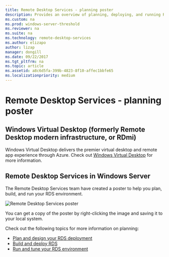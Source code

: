 ```yaml
---
title: Remote Desktop Services - planning poster
description: Provides an overview of planning, deploying, and running Remote Desktop Services
ms.custom: na
ms.prod: windows-server-threshold
ms.reviewer: na
ms.suite: na
ms.technology: remote-desktop-services
ms.author: elizapo
author: lizap
manager: dongill
ms.date: 09/22/2017  
ms.tgt_pltfrm: na
ms.topic: article
ms.assetid: a8c6d5fa-399b-4823-8f10-affec1bbfe65
ms.localizationpriority: medium
---
```

# Remote Desktop Services - planning poster

## Windows Virtual Desktop (formerly Remote Desktop modern infrastructure, or RDmi)
Windows Virtual Desktop delivers the premier virtual desktop and remote app experience through Azure. Check out [Windows Virtual Desktop](https://azure.microsoft.com/services/virtual-desktop/) for more information.

## Remote Desktop Services in Windows Server

The Remote Desktop Services team have created a poster to help you plan, build, and run your RDS environment. 

![Remote Desktop Services poster](.\media\rds-poster-download.png)

You can get a copy of the poster by right-clicking the image and saving it to your local system.

Check out the following topics for more information on planning:

- [Plan and design your RDS deployment](rds-plan-and-design.md)
- [Build and deploy RDS](rds-build-and-deploy.md)
- [Run and tune your RDS environment](rds-run-and-tune.md)
